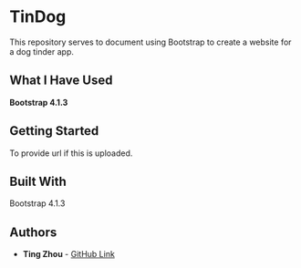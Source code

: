 # TinDog

This repository serves to document using Bootstrap to create a website for a dog tinder app.

## What I Have Used

**Bootstrap 4.1.3**

## Getting Started

To provide url if this is uploaded.


## Built With

Bootstrap 4.1.3


## Authors

* **Ting Zhou** - [GitHub Link](https://github.com/tingzhouu)
